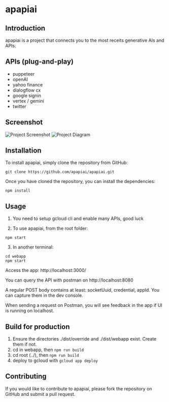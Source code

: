 # apapiai

## Introduction

apapiai is a project that connects you to the most receits generative AIs and APIs.

## APIs (plug-and-play)

- puppeteer
- openAI
- yahoo finance
- dialogflow cx
- google signin
- vertex / gemini
- twitter

## Screenshot

![Project Screenshot](https://i.imgur.com/zaX2liZ.png)
![Project Diagram](https://i.imgur.com/Hx0h45p.png)

## Installation

To install apapiai, simply clone the repository from GitHub:

```
git clone https://github.com/apapiai/apapiai.git
```

Once you have cloned the repository, you can install the dependencies:

```
npm install
```

## Usage

1) You need to setup gcloud cli and enable many APIs, good luck

2) To use apapiai, from the root folder:

```
npm start
```

3) In another terminal:
```
cd webapp 
npm start
```

Access the app: http://localhost:3000/

You can query the API with postman on http://localhost:8080

A regular POST body contains at least: socketUuid, credential, appId. You can capture them in the dev console.

When sending a request on Postman, you will see feedback in the app if UI is running on localhost.

## Build for production

1. Ensure the directories ./dist/override and ./dist/webapp exist. Create them if not.
2. cd in webapp, then `npm run build`
3. cd root (../), then `npm run build`
4. deploy to gcloud with `gcloud app deploy`

## Contributing

If you would like to contribute to apapiai, please fork the repository on GitHub and submit a pull request.
